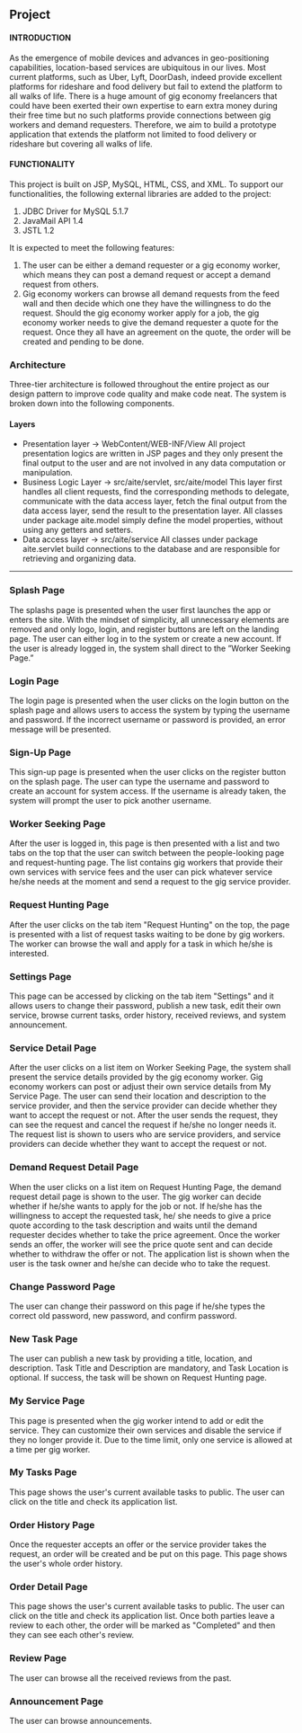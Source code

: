 ## Project
#### INTRODUCTION
As the emergence of mobile devices and advances in geo-positioning capabilities, location-based services are ubiquitous in our lives. Most current platforms, such as Uber, Lyft, DoorDash, indeed provide excellent platforms for rideshare and food delivery but fail to extend the platform to all walks of life. There is a huge amount of gig economy freelancers that could have been exerted their own expertise to earn extra money during their free time but no such platforms provide connections between gig workers and demand requesters. Therefore, we aim to build a prototype application that extends the platform not limited to food delivery or rideshare but covering all walks of life. 

#### FUNCTIONALITY 
This project is built on JSP, MySQL, HTML, CSS, and XML. To support our functionalities, the following external libraries are added to the project:
1. JDBC Driver for MySQL 5.1.7
2. JavaMail API 1.4
3. JSTL 1.2

It is expected to meet the following features:
1. The user can be either a demand requester or a gig economy worker, which means they can post a demand request or accept a demand request from others.
2. Gig economy workers can browse all demand requests from the feed wall and then decide which one they have the willingness to do the request. Should the gig economy worker apply for a job, the gig economy worker needs to give the demand requester a quote for the request. Once they all have an agreement on the quote, the order will be created and pending to be done. 


### Architecture
Three-tier architecture is followed throughout the entire project as our design pattern to improve code quality and make code neat. The system is broken down into the following components.
#### Layers
- Presentation layer -> WebContent/WEB-INF/View
All project presentation logics are written in JSP pages and they only present the final output to the user and are not involved in any data computation or manipulation.
- Business Logic Layer -> src/aite/servlet, src/aite/model
This layer first handles all client requests, find the corresponding methods to delegate, communicate with the data access layer, fetch the final output from the data access layer, send the result to the presentation layer. All classes under package aite.model simply define the model properties, without using any getters and setters.
- Data access layer -> src/aite/service
All classes under package aite.servlet build connections to the database and are responsible for retrieving and organizing data.

------------


### Splash Page
The splashs page is presented when the user first launches the app or enters the site. With the mindset of simplicity, all unnecessary elements are removed and only logo, login, and register buttons are left on the landing page. The user can either log in to the system or create a new account. If the user is already logged in, the system shall direct to the ”Worker Seeking Page.”

### Login Page
The login page is presented when the user clicks on the login button on the splash page and allows users to access the system by typing the username and password. If the incorrect username or password is provided, an error message will be presented.

### Sign-Up Page
This sign-up page is presented when the user clicks on the register button on the splash page. The user can type the username and password to create an account for
system access. If the username is already taken, the system will prompt the
user to pick another username.

### Worker Seeking Page
After the user is logged in, this page is then presented with a list and two tabs on the top that the user can switch between the people-looking page and request-hunting page. The list contains gig workers that provide their own services with service fees and the user can pick whatever service he/she needs at the moment and send a request to the gig service provider.

### Request Hunting Page
After the user clicks on the tab item "Request Hunting" on the top, the page is presented with a list of request tasks waiting to be done by gig workers. The worker can browse the wall and apply for a task in which he/she is interested.

### Settings Page
This page can be accessed by clicking on the tab item "Settings" and it allows users to change their password, publish a new task, edit their own service, browse current tasks, order history, received reviews, and system announcement.

### Service Detail Page
After the user clicks on a list item on Worker Seeking Page, the system shall present the service details provided by the gig economy worker. Gig economy workers can post or adjust their own service details from My Service Page. The user can send their location and description to the service provider, and then the service provider can decide whether they want to accept the request or not. After the user sends the request, they can see the
request and cancel the request if he/she no longer needs it. The request list is shown to users who are service providers, and service providers can decide whether they want to accept the request or not.

### Demand Request Detail Page
When the user clicks on a list item on Request Hunting Page, the demand request detail page is shown to the user. The gig worker can decide whether if he/she wants to apply for the job or not. If he/she has the willingness to accept the requested task, he/ she needs to give a price quote according to the task description and waits until the demand requester decides whether to take the price agreement. Once the worker sends an offer, the worker will see the price quote sent and can decide whether to withdraw the offer or not. The application list is shown when the user is the task owner and he/she can decide who to take the request.

### Change Password Page
The user can change their password on this page if he/she types the correct old password, new password, and confirm password.

### New Task Page
The user can publish a new task by providing a title, location, and description. Task Title and Description are mandatory, and Task Location is optional. If success, the task will be shown on Request Hunting page.

### My Service Page
This page is presented when the gig worker intend to add or edit the service. They can customize their own services and disable the service if they no longer provide it. Due to the time limit, only one service is allowed at a time per gig worker.

### My Tasks Page
This page shows the user's current available tasks to public. The user can click on the title and check its application list.

### Order History Page
Once the requester accepts an offer or the service provider takes the request, an order will be created and be put on this page. This page shows the user's whole order history.

### Order Detail Page
This page shows the user's current available tasks to public. The user can click on the title and check its application list. Once both parties leave a review to each other, the order will be marked as "Completed" and then they can see each other's review.

### Review Page
The user can browse all the received reviews from the
past.

### Announcement Page
The user can browse announcements.